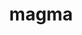 ---
title: "magma"
layout: cache
categories: [package, develop-2023-12-03]
meta: {"versions": ["2.7.2"], "compilers": ["gcc@=11.3.0", "gcc@=11.4.0", "gcc@=9.4.0"], "oss": ["ubuntu20.04", "ubuntu22.04"], "platforms": ["linux"], "targets": ["neoverse_v1", "ppc64le", "x86_64_v3"], "stacks": ["e4s", "e4s-neoverse_v1", "e4s-power", "e4s-rocm-external", "ml-linux-x86_64-cuda", "root"], "num_specs": 11, "num_specs_by_stack": {"root": 11, "e4s-neoverse_v1": 3, "e4s-power": 1, "e4s-rocm-external": 2, "e4s": 4, "ml-linux-x86_64-cuda": 1}}
spec_details: [{"hash": "7y22edy5qkuzy2hgiqfenypsko4hbthb", "compiler": "gcc@=11.4.0", "versions": ["2.7.2"], "os": "ubuntu20.04", "platform": "linux", "target": "neoverse_v1", "variants": ["build_system=cmake", "build_type=Release", "+cuda", "cuda_arch=80", "+fortran", "generator=make", "~ipo", "~rocm", "+shared"], "stacks": ["root", "e4s-neoverse_v1"], "size": "-", "tarball": "https://binaries.spack.io/releases/develop-2023-12-03/build_cache/linux-ubuntu20.04-neoverse_v1/gcc-11.4.0/magma-2.7.2/linux-ubuntu20.04-neoverse_v1-gcc-11.4.0-magma-2.7.2-7y22edy5qkuzy2hgiqfenypsko4hbthb.spack"}, {"hash": "du6eefjmxbl4swegjkj64v5pva6egrcv", "compiler": "gcc@=11.4.0", "versions": ["2.7.2"], "os": "ubuntu20.04", "platform": "linux", "target": "neoverse_v1", "variants": ["build_system=cmake", "build_type=Release", "+cuda", "cuda_arch=75", "+fortran", "generator=make", "~ipo", "~rocm", "+shared"], "stacks": ["root", "e4s-neoverse_v1"], "size": "-", "tarball": "https://binaries.spack.io/releases/develop-2023-12-03/build_cache/linux-ubuntu20.04-neoverse_v1/gcc-11.4.0/magma-2.7.2/linux-ubuntu20.04-neoverse_v1-gcc-11.4.0-magma-2.7.2-du6eefjmxbl4swegjkj64v5pva6egrcv.spack"}, {"hash": "b5yz2qzzumi543rp6hoanoyvk2jrdpsa", "compiler": "gcc@=11.4.0", "versions": ["2.7.2"], "os": "ubuntu20.04", "platform": "linux", "target": "neoverse_v1", "variants": ["build_system=cmake", "build_type=Release", "+cuda", "cuda_arch=90", "+fortran", "generator=make", "~ipo", "~rocm", "+shared"], "stacks": ["root", "e4s-neoverse_v1"], "size": "-", "tarball": "https://binaries.spack.io/releases/develop-2023-12-03/build_cache/linux-ubuntu20.04-neoverse_v1/gcc-11.4.0/magma-2.7.2/linux-ubuntu20.04-neoverse_v1-gcc-11.4.0-magma-2.7.2-b5yz2qzzumi543rp6hoanoyvk2jrdpsa.spack"}, {"hash": "gmf3avdedmwym2n3l4sy2ly4sanvehv4", "compiler": "gcc@=9.4.0", "versions": ["2.7.2"], "os": "ubuntu20.04", "platform": "linux", "target": "ppc64le", "variants": ["build_system=cmake", "build_type=Release", "+cuda", "cuda_arch=70", "+fortran", "generator=make", "~ipo", "~rocm", "+shared"], "stacks": ["root", "e4s-power"], "size": "-", "tarball": "https://binaries.spack.io/releases/develop-2023-12-03/build_cache/linux-ubuntu20.04-ppc64le/gcc-9.4.0/magma-2.7.2/linux-ubuntu20.04-ppc64le-gcc-9.4.0-magma-2.7.2-gmf3avdedmwym2n3l4sy2ly4sanvehv4.spack"}, {"hash": "bamouzgrzpsirnpfaeaderrkknzvqtpx", "compiler": "gcc@=11.4.0", "versions": ["2.7.2"], "os": "ubuntu20.04", "platform": "linux", "target": "x86_64_v3", "variants": ["amdgpu_target=gfx90a", "build_system=cmake", "build_type=Release", "~cuda", "+fortran", "generator=make", "~ipo", "+rocm", "+shared"], "stacks": ["root", "e4s-rocm-external"], "size": "-", "tarball": "https://binaries.spack.io/releases/develop-2023-12-03/build_cache/linux-ubuntu20.04-x86_64_v3/gcc-11.4.0/magma-2.7.2/linux-ubuntu20.04-x86_64_v3-gcc-11.4.0-magma-2.7.2-bamouzgrzpsirnpfaeaderrkknzvqtpx.spack"}, {"hash": "5bpvhjol5ezgzi7okjmxwljnmedeq5mz", "compiler": "gcc@=11.4.0", "versions": ["2.7.2"], "os": "ubuntu20.04", "platform": "linux", "target": "x86_64_v3", "variants": ["amdgpu_target=gfx908", "build_system=cmake", "build_type=Release", "~cuda", "+fortran", "generator=make", "~ipo", "+rocm", "+shared"], "stacks": ["root", "e4s-rocm-external"], "size": "-", "tarball": "https://binaries.spack.io/releases/develop-2023-12-03/build_cache/linux-ubuntu20.04-x86_64_v3/gcc-11.4.0/magma-2.7.2/linux-ubuntu20.04-x86_64_v3-gcc-11.4.0-magma-2.7.2-5bpvhjol5ezgzi7okjmxwljnmedeq5mz.spack"}, {"hash": "5galwep7q47zw2gpdwotrab2zau6fh7i", "compiler": "gcc@=11.4.0", "versions": ["2.7.2"], "os": "ubuntu20.04", "platform": "linux", "target": "x86_64_v3", "variants": ["build_system=cmake", "build_type=Release", "+cuda", "cuda_arch=80", "+fortran", "generator=make", "~ipo", "~rocm", "+shared"], "stacks": ["root", "e4s"], "size": "-", "tarball": "https://binaries.spack.io/releases/develop-2023-12-03/build_cache/linux-ubuntu20.04-x86_64_v3/gcc-11.4.0/magma-2.7.2/linux-ubuntu20.04-x86_64_v3-gcc-11.4.0-magma-2.7.2-5galwep7q47zw2gpdwotrab2zau6fh7i.spack"}, {"hash": "xl2nhkdvvh57gidqztqepa7xwl6gn3zi", "compiler": "gcc@=11.4.0", "versions": ["2.7.2"], "os": "ubuntu20.04", "platform": "linux", "target": "x86_64_v3", "variants": ["amdgpu_target=gfx90a", "build_system=cmake", "build_type=Release", "~cuda", "+fortran", "generator=make", "~ipo", "+rocm", "+shared"], "stacks": ["root", "e4s"], "size": "-", "tarball": "https://binaries.spack.io/releases/develop-2023-12-03/build_cache/linux-ubuntu20.04-x86_64_v3/gcc-11.4.0/magma-2.7.2/linux-ubuntu20.04-x86_64_v3-gcc-11.4.0-magma-2.7.2-xl2nhkdvvh57gidqztqepa7xwl6gn3zi.spack"}, {"hash": "femoqqk4ldjcjqseqcarqteuaflzapej", "compiler": "gcc@=11.4.0", "versions": ["2.7.2"], "os": "ubuntu20.04", "platform": "linux", "target": "x86_64_v3", "variants": ["amdgpu_target=gfx908", "build_system=cmake", "build_type=Release", "~cuda", "+fortran", "generator=make", "~ipo", "+rocm", "+shared"], "stacks": ["root", "e4s"], "size": "-", "tarball": "https://binaries.spack.io/releases/develop-2023-12-03/build_cache/linux-ubuntu20.04-x86_64_v3/gcc-11.4.0/magma-2.7.2/linux-ubuntu20.04-x86_64_v3-gcc-11.4.0-magma-2.7.2-femoqqk4ldjcjqseqcarqteuaflzapej.spack"}, {"hash": "55rxwxcxirm7ywjzjoiugpg7ilgp6oo5", "compiler": "gcc@=11.4.0", "versions": ["2.7.2"], "os": "ubuntu20.04", "platform": "linux", "target": "x86_64_v3", "variants": ["build_system=cmake", "build_type=Release", "+cuda", "cuda_arch=90", "+fortran", "generator=make", "~ipo", "~rocm", "+shared"], "stacks": ["root", "e4s"], "size": "-", "tarball": "https://binaries.spack.io/releases/develop-2023-12-03/build_cache/linux-ubuntu20.04-x86_64_v3/gcc-11.4.0/magma-2.7.2/linux-ubuntu20.04-x86_64_v3-gcc-11.4.0-magma-2.7.2-55rxwxcxirm7ywjzjoiugpg7ilgp6oo5.spack"}, {"hash": "ittsuqt4b7zpqxkhdjtn5jx4oa7vw5qu", "compiler": "gcc@=11.3.0", "versions": ["2.7.2"], "os": "ubuntu22.04", "platform": "linux", "target": "x86_64_v3", "variants": ["build_system=cmake", "build_type=Release", "+cuda", "cuda_arch=80", "+fortran", "generator=make", "~ipo", "~rocm", "+shared"], "stacks": ["ml-linux-x86_64-cuda", "root"], "size": "-", "tarball": "https://binaries.spack.io/releases/develop-2023-12-03/build_cache/linux-ubuntu22.04-x86_64_v3/gcc-11.3.0/magma-2.7.2/linux-ubuntu22.04-x86_64_v3-gcc-11.3.0-magma-2.7.2-ittsuqt4b7zpqxkhdjtn5jx4oa7vw5qu.spack"}]
---